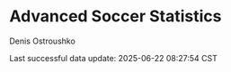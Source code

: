 # Advanced Soccer Statistics
Denis Ostroushko

<!-- gfm -->

Last successful data update: 2025-06-22 08:27:54 CST
